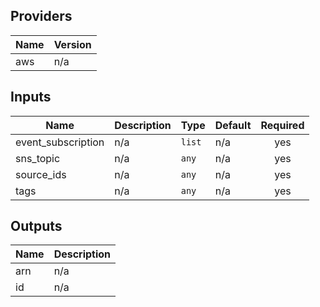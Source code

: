 ## Providers

| Name | Version |
|------|---------|
| aws | n/a |

## Inputs

| Name | Description | Type | Default | Required |
|------|-------------|------|---------|:-----:|
| event\_subscription | n/a | `list` | n/a | yes |
| sns\_topic | n/a | `any` | n/a | yes |
| source\_ids | n/a | `any` | n/a | yes |
| tags | n/a | `any` | n/a | yes |

## Outputs

| Name | Description |
|------|-------------|
| arn | n/a |
| id | n/a |

